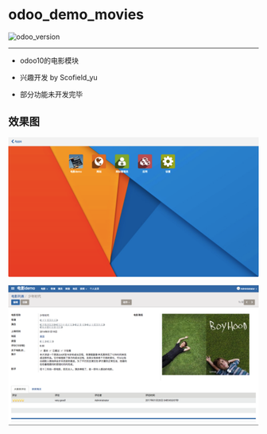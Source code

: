 # odoo_demo_movies

![odoo_version](https://img.shields.io/badge/odoo-10.0-875A7B.svg)

---

- odoo10的电影模块

- 兴趣开发 by Scofield_yu

- 部分功能未开发完毕

## 效果图
![网站导航](snip/snip_2.png)


![电影详情](snip/snip_1.png)



